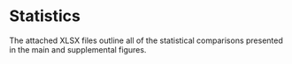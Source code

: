 Statistics
=========

The attached XLSX files outline all of the statistical comparisons presented in the main and supplemental figures.

